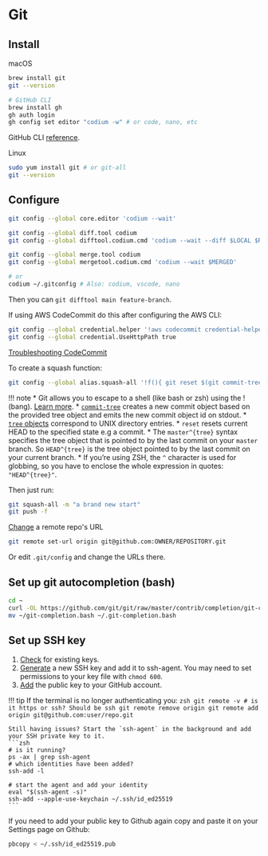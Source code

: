 # Git
## Install

macOS  
```zsh
brew install git
git --version

# GitHub CLI
brew install gh 
gh auth login
gh config set editor "codium -w" # or code, nano, etc
```
GitHub CLI [reference](https://docs.github.com/en/github-cli/github-cli/github-cli-reference).

Linux
```zsh
sudo yum install git # or git-all
git --version
```

## Configure
```zsh
git config --global core.editor 'codium --wait'

git config --global diff.tool codium
git config --global difftool.codium.cmd 'codium --wait --diff $LOCAL $REMOTE'

git config --global merge.tool codium
git config --global mergetool.codium.cmd 'codium --wait $MERGED'

# or
codium ~/.gitconfig # Also: codium, vscode, nano
```

Then you can ```git difftool main feature-branch```.  

If using AWS CodeCommit do this after configuring the AWS CLI:
```zsh
git config --global credential.helper '!aws codecommit credential-helper $@'
git config --global credential.UseHttpPath true
```
[Troubleshooting CodeCommit](https://docs.aws.amazon.com/codecommit/latest/userguide/troubleshooting-ch.html#troubleshooting-macoshttps)

To create a squash function:
```zsh
git config --global alias.squash-all '!f(){ git reset $(git commit-tree "HEAD^{tree}" "$@");};f'
```
!!! note
    * Git allows you to escape to a shell (like bash or zsh) using the ! (bang). [Learn more](https://www.atlassian.com/blog/git/advanced-git-aliases).
    * [`commit-tree`](https://git-scm.com/docs/git-commit-tree) creates a new commit object based on the provided tree object and emits the new commit object id on stdout.
    * [`tree` objects](https://git-scm.com/book/en/v2/Git-Internals-Git-Objects#Tree-Objects) correspond to UNIX directory entries. 
    * `reset` resets current HEAD to the specified state e.g a commit.
    * The `master^{tree}` syntax specifies the tree object that is pointed to by the last commit on your `master` branch. So `HEAD^{tree}` is the tree object pointed to by the last commit on your current branch.
    * If you’re using ZSH, the `^` character is used for globbing, so you have to enclose the whole expression in quotes: `"HEAD^{tree}"`.

Then just run:
```zsh
git squash-all -m "a brand new start"
git push -f
```

[Change](https://docs.github.com/en/get-started/getting-started-with-git/managing-remote-repositories#changing-a-remote-repositorys-url) a remote repo's URL
```zsh
git remote set-url origin git@github.com:OWNER/REPOSITORY.git
```
Or edit `.git/config` and change the URLs there.

## Set up git autocompletion (bash)

```bash
cd ~
curl -OL https://github.com/git/git/raw/master/contrib/completion/git-completion.bash
mv ~/git-completion.bash ~/.git-completion.bash
```

## Set up SSH key
1. [Check](https://help.github.com/articles/checking-for-existing-ssh-keys/) for existing keys.
2. [Generate](https://help.github.com/articles/generating-a-new-ssh-key-and-adding-it-to-the-ssh-agent/) a new SSH key and add it to ssh-agent. You may need to set permissions to your key file with ```chmod 600```.
3. [Add](https://help.github.com/articles/adding-a-new-ssh-key-to-your-github-account/) the public key to your GitHub account.

!!! tip
    If the terminal is no longer authenticating you:
    ```zsh
    git remote -v # is it https or ssh? Should be ssh
    git remote remove origin
    git remote add origin git@github.com:user/repo.git
    ```

    Still having issues? Start the `ssh-agent` in the background and add your SSH private key to it.  
    ```zsh
    # is it running?
    ps -ax | grep ssh-agent
    # which identities have been added?
    ssh-add -l

    # start the agent and add your identity
    eval "$(ssh-agent -s)"
    ssh-add --apple-use-keychain ~/.ssh/id_ed25519
    ```

If you need to add your public key to Github again copy and paste it on your Settings page on Github:
```zsh
pbcopy < ~/.ssh/id_ed25519.pub
```


